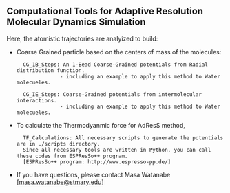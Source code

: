 ## Computational Tools for Adaptive Resolution Molecular Dynamics Simulation 

Here, the atomistic trajectories are analyized to build:

- Coarse Grained particle based on the centers of mass of the molecules:

		CG_1B_Steps: An 1-Bead Coarse-Grained potentials from Radial distribution function.
					- including an example to apply this method to Water molecueles.

		CG_IE_Steps: Coarse-Grained potentials from intermolecular interactions.
					- including an example to apply this method to Water molecueles.
					
- To calculate the Thermodyanmic force for AdResS method, 
		
		TF_Calculations: All necessary scripts to generate the potentials are in ./scripts directory. 
		Since all necessary tools are written in Python, you can call these codes from ESPResSo++ program.
		[ESPResSo++ program: http://www.espresso-pp.de/]

- If you have questions, please contact Masa Watanabe [masa.watanabe@stmary.edu]
